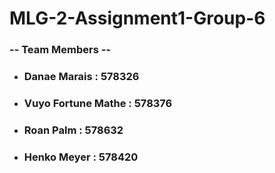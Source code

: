 # MLG-2-Assignment1-Group-6
### -- Team Members -- 
* ### Danae Marais : 578326
* ### Vuyo Fortune Mathe : 578376
* ### Roan Palm : 578632
* ### Henko Meyer : 578420
